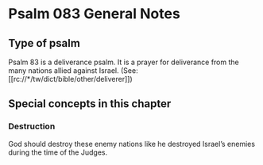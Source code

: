 # Psalm 083 General Notes
## Type of psalm

Psalm 83 is a deliverance psalm. It is a prayer for deliverance from the many nations allied against Israel. (See: [[rc://*/tw/dict/bible/other/deliverer]])

## Special concepts in this chapter

### Destruction
God should destroy these enemy nations like he destroyed Israel’s enemies during the time of the Judges.